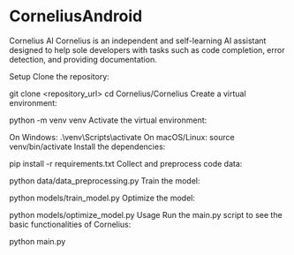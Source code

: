 # CorneliusAndroid
Cornelius AI
Cornelius is an independent and self-learning AI assistant designed to help sole developers with tasks such as code completion, error detection, and providing documentation.

Setup
Clone the repository:

git clone <repository_url>
cd Cornelius/Cornelius
Create a virtual environment:

python -m venv venv
Activate the virtual environment:

On Windows:
.\venv\Scripts\activate
On macOS/Linux:
source venv/bin/activate
Install the dependencies:

pip install -r requirements.txt
Collect and preprocess code data:

python data/data_preprocessing.py
Train the model:

python models/train_model.py
Optimize the model:

python models/optimize_model.py
Usage
Run the main.py script to see the basic functionalities of Cornelius:

python main.py
